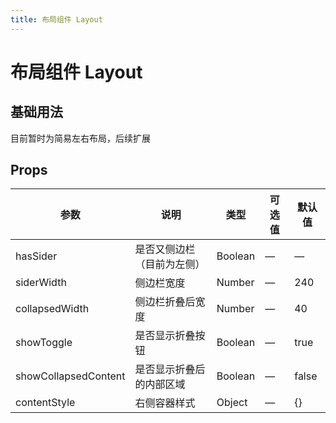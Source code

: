 ```yaml
---
title: 布局组件 Layout
---
```


# 布局组件 Layout

## 基础用法

目前暂时为简易左右布局，后续扩展

<preview path="./demo/Layout/Basic.vue"></preview>

## Props

| 参数                 | 说明                       | 类型    | 可选值 | 默认值 |
| -------------------- | -------------------------- | ------- | ------ | ------ |
| hasSider             | 是否又侧边栏（目前为左侧） | Boolean | —      | —      |
| siderWidth           | 侧边栏宽度                 | Number  | —      | 240    |
| collapsedWidth       | 侧边栏折叠后宽度           | Number  | —      | 40     |
| showToggle           | 是否显示折叠按钮           | Boolean | —      | true   |
| showCollapsedContent | 是否显示折叠后的内部区域   | Boolean | —      | false  |
| contentStyle         | 右侧容器样式               | Object  | —      | {}     |

